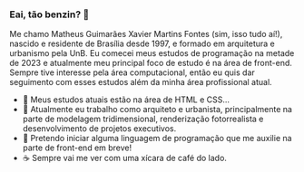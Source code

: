 ### Eai, tão benzin? 👋

Me chamo Matheus Guimarães Xavier Martins Fontes (sim, isso tudo aí!), nascido e residente de Brasília desde 1997, e formado em arquitetura e urbanismo pela UnB. Eu comecei meus estudos de programação na metade de 2023 e atualmente meu principal foco de estudo é na área de front-end. Sempre tive interesse pela área computacional, então eu quis dar seguimento com esses estudos além da minha área profissional atual.

- 🌱 Meus estudos atuais estão na área de HTML e CSS...
- 📐 Atualmente eu trabalho como arquiteto e urbanista, principalmente na parte de modelagem tridimensional, renderização fotorrealista e desenvolvimento de projetos executivos.
- 💬 Pretendo iniciar alguma linguagem de programação que me auxilie na parte de front-end em breve!
- ☕️ Sempre vai me ver com uma xícara de café do lado.
